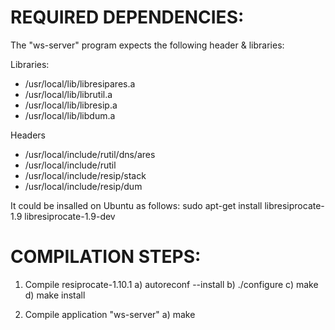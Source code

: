 REQUIRED DEPENDENCIES:
=====================

The "ws-server" program expects the following header & libraries:

Libraries:

- /usr/local/lib/libresipares.a
- /usr/local/lib/librutil.a
- /usr/local/lib/libresip.a
- /usr/local/lib/libdum.a

Headers

- /usr/local/include/rutil/dns/ares
- /usr/local/include/rutil
- /usr/local/include/resip/stack
- /usr/local/include/resip/dum

It could be insalled on Ubuntu as follows:
      sudo apt-get install libresiprocate-1.9 libresiprocate-1.9-dev

COMPILATION STEPS:
=================

1. Compile resiprocate-1.10.1 
      a) autoreconf --install
      b) ./configure
      c) make
      d) make install

2. Compile application "ws-server"
      a) make

